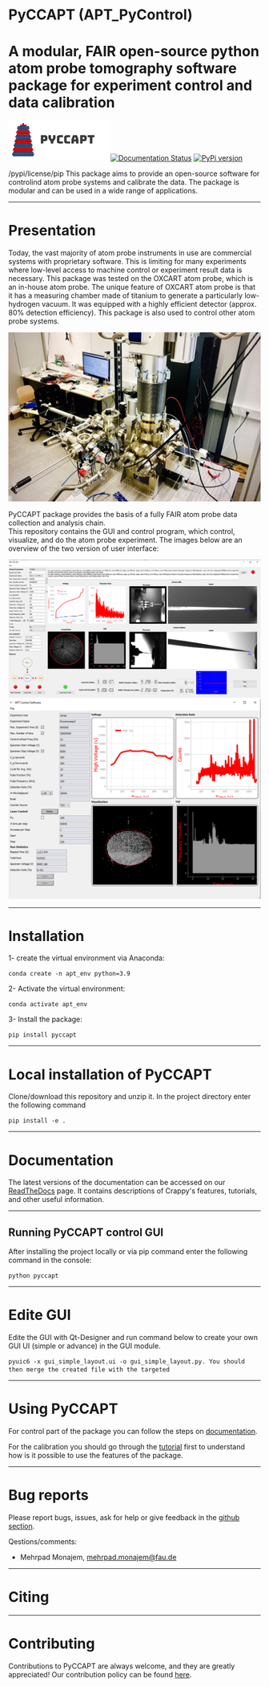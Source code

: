 # PyCCAPT (APT_PyControl)
# A modular, FAIR open-source python atom probe tomography software package for experiment control and data calibration 
![plot](pyccapt/files/logo.png)
[![Documentation Status](https://readthedocs.org/projects/pyccapt/badge/?version=latest)](https://pyccapt.readthedocs.io/en/latest/?badge=latest)
[![PyPi version](https://badgen.net/pypi/v/pyccapt/)](https://pypi.org/project/pyccapt)

/pypi/license/pip
This package aims to provide an open-source software for controlind atom probe systems and calibrate 
the data. The package is modular and can be used in a wide range of applications.

----------

# Presentation

Today, the vast majority of atom probe instruments in use are commercial systems with proprietary software. 
This is limiting for many experiments where low-level access to machine control or experiment result data is necessary.
This package was tested on the OXCART atom probe, which is an in-house atom probe. 
The unique feature of OXCART atom probe is that it has a measuring chamber made of titanium to generate a particularly low-hydrogen vacuum.
It was equipped with a highly efficient detector (approx. 80% detection efficiency). This package is also used to control
other atom probe systems.

![plot](pyccapt/files/oxcart.png)

PyCCAPT package provides the basis of a fully FAIR atom probe data collection and analysis chain.  
This repository contains the GUI and control program, which control, visualize, and do the atom probe experiment.
The images below are an overview of the two version of user interface:

![plot](pyccapt/files/advance_gui.png)
![plot](pyccapt/files/basic_gui.png)

 ---------------------

#  Installation
1- create the virtual environment via Anaconda:
    
    conda create -n apt_env python=3.9

2- Activate the virtual environment:

    conda activate apt_env

3- Install the package:

    pip install pyccapt

---------------------

# Local installation of PyCCAPT

Clone/download this repository and unzip it. In the project directory enter the following command


    pip install -e .




--------------
# Documentation

The latest versions of the documentation can be accessed on our
[ReadTheDocs](https://pyccapt.readthedocs.io/en/latest/?#) page. It contains descriptions of
Crappy's features, tutorials, and other useful information.

--------------------
## Running PyCCAPT control GUI

After installing the project locally or via pip command enter the following command in the console:


    python pyccapt



--------------------

# Edite GUI 

Edite the GUI with Qt-Designer and run command below to create your own GUI
UI (simple or advance) in the GUI module. 

    pyuic6 -x gui_simple_layout.ui -o gui_simple_layout.py. You should then merge the created file with the targeted 
---------------------
# Using PyCCAPT

For control part of the package you can follow the steps on [documentation](https://pyccapt.readthedocs.io/en/latest/configuration.html).

For the calibration you should go through the [tutorial](https://pyccapt.readthedocs.io/en/latest/tutorials.html) first to understand how is it possible 
to use the features of the package.

------------------
# Bug reports

Please report bugs, issues, ask for help or give feedback in the [github section](https://github.com/mmonajem/pyccapt/issues).

Qestions/comments:
  - Mehrpad Monajem, mehrpad.monajem@fau.de


-----------
# Citing 

-----------
# Contributing 

Contributions to PyCCAPT are always welcome, and they are greatly appreciated! Our contribution 
policy can be found [here](https://github.com/mmonajem/pyccapt/blob/main/CONTRIBUTING.md).

